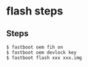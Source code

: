 flash steps
======

## Steps
```
$ fastboot oem fih on
$ fastboot oem devlock key
$ fastboot flash xxx xxx.img
```